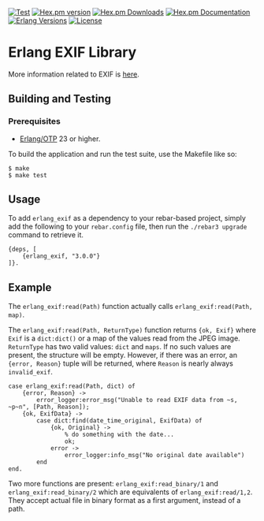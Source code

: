 [![Test][gh badge]][gh]
[![Hex.pm version][hexpm version]][hexpm]
[![Hex.pm Downloads][hexpm downloads]][hexpm]
[![Hex.pm Documentation][hexdocs documentation]][hexdocs]
[![Erlang Versions][erlang version badge]][gh]
[![License][license]](https://opensource.org/licenses/BSD-3-Clause)

# Erlang EXIF Library

More information related to EXIF is [here](https://exifdata.com/).

## Building and Testing

### Prerequisites

* [Erlang/OTP](http://www.erlang.org) 23 or higher.

To build the application and run the test suite, use the Makefile like so:

```
$ make
$ make test
```

## Usage

To add `erlang_exif` as a dependency to your rebar-based project, simply add the following to your 
`rebar.config` file, then run the `./rebar3 upgrade` command to retrieve it.

```
{deps, [
    {erlang_exif, "3.0.0"}
]}.
```

## Example

The `erlang_exif:read(Path)` function actually calls `erlang_exif:read(Path, map)`.

The `erlang_exif:read(Path, ReturnType)` function returns `{ok, Exif}` where `Exif` is a `dict:dict()` or a map
of the values read from the JPEG image. `ReturnType` has two valid values: `dict` and `maps`.
If no such values are present, the structure will be empty.
However, if there was an error, an `{error, Reason}` tuple will be returned, where `Reason` is nearly always `invalid_exif`.

```
case erlang_exif:read(Path, dict) of
    {error, Reason} ->
        error_logger:error_msg("Unable to read EXIF data from ~s, ~p~n", [Path, Reason]);
    {ok, ExifData} ->
        case dict:find(date_time_original, ExifData) of
            {ok, Original} ->
                % do something with the date...
                ok;
            error ->
                error_logger:info_msg("No original date available")
        end
end.
```

Two more functions are present: `erlang_exif:read_binary/1` and `erlang_exif:read_binary/2` which are
equivalents of `erlang_exif:read/1,2`.
They accept actual file in binary format as a first argument, instead of a path.

<!-- Badges -->
[hexpm]: https://hex.pm/packages/erlang_exif
[hexpm version]: https://img.shields.io/hexpm/v/erlang_exif.svg?style=flat-curcle "Hex version"
[hexpm downloads]: https://img.shields.io/hexpm/dt/erlang_exif.svg?style=flat-curcle
[hexdocs documentation]: https://img.shields.io/badge/hex-docs-purple.svg?style=flat-curcle
[hexdocs]: https://hexdocs.pm/erlang_exif
[gh]: https://github.com/erlangpack/erlang_exif/actions/workflows/test.yaml
[gh badge]: https://github.com/erlangpack/erlang_exif/workflows/Test/badge.svg
[erlang version badge]: https://img.shields.io/badge/Supported%20Erlang%2FOTP-23.0%20to%2024.0-blue.svg?style=flat-curcle
[license]: https://img.shields.io/badge/License-BSD_3_Clause-blue.svg?logo=bsd&logoColor=red "BSD-3-Clause"